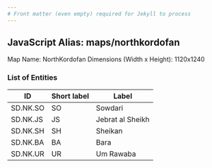 ```yaml
---
# Front matter (even empty) required for Jekyll to process
---
```


## JavaScript Alias: maps/northkordofan

Map Name: NorthKordofan
Dimensions (Width x Height): 1120x1240

### List of Entities

| ID      | Short label | Label                   |
| ------- | ----------- | ----------------------- |
|SD.NK.SO|SO|Sowdari|
|SD.NK.JS|JS|Jebrat al Sheikh|
|SD.NK.SH|SH|Sheikan|
|SD.NK.BA|BA|Bara|
|SD.NK.UR|UR|Um Rawaba|
